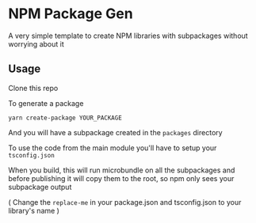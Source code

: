 # NPM Package Gen

A very simple template to create NPM libraries with subpackages without worrying about it

## Usage

Clone this repo

To generate a package

```
yarn create-package YOUR_PACKAGE
```

And you will have a subpackage created in the `packages` directory

To use the code from the main module you'll have to setup your `tsconfig.json`

When you build, this will run microbundle on all the subpackages and before publishing it will copy them to the root, so npm only sees your subpackage output


( Change the `replace-me` in your package.json and tsconfig.json to your library's name )